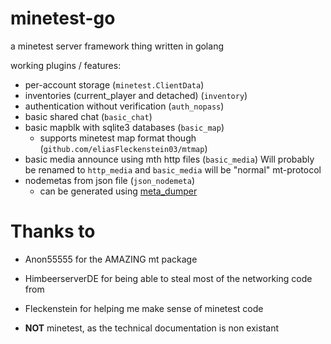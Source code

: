 # minetest-go

a minetest server framework thing written in golang

working plugins / features:

- per-account storage (`minetest.ClientData`)
- inventories (current_player and detached) (`inventory`)
- authentication without verification (`auth_nopass`)
- basic shared chat (`basic_chat`)
- basic mapblk with sqlite3 databases (`basic_map`)
  - supports minetest map format though (`github.com/eliasFleckenstein03/mtmap`)
- basic media announce using mth http files (`basic_media`)
	Will probably be renamed to `http_media` and `basic_media` will be "normal" mt-protocol
- nodemetas from json file (`json_nodemeta`)
  - can be generated using [meta_dumper](//github.com/ev2-1/meta_dumper)

# Thanks to

- Anon55555 for the AMAZING mt package

- HimbeerserverDE for being able to steal most of the networking code from

- Fleckenstein for helping me make sense of minetest code

- **NOT** minetest, as the technical documentation is non existant
